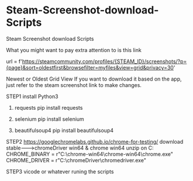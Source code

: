 # Steam-Screenshot-download-Scripts
Steam Screenshot download Scripts

What you might want to pay extra attention to is this link

url = f'https://steamcommunity.com/profiles/{STEAM_ID}/screenshots/?p={page}&sort=oldestfirst&browsefilter=myfiles&view=grid&privacy=30'

Newest or Oldest 
Grid View 
If you want to download it based on the app, just refer to the steam screenshot link to make changes.

STEP1 
install Python3 
1. requests
   pip install requests

2. selenium
   pip install selenium

3. beautifulsoup4
   pip install beautifulsoup4

STEP2
https://googlechromelabs.github.io/chrome-for-testing/
download stable--->chromeDriver win64 & chrome win64
unzip on C:
CHROME_BINARY = r"C:\chrome-win64\chrome-win64\chrome.exe"
CHROME_DRIVER = r"C:\chromeDriver\chromedriver.exe"

STEP3
vicode or whatever runing the scripts




